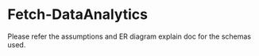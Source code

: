 # Fetch-DataAnalytics

Please refer the assumptions and ER diagram explain doc for the schemas used.
